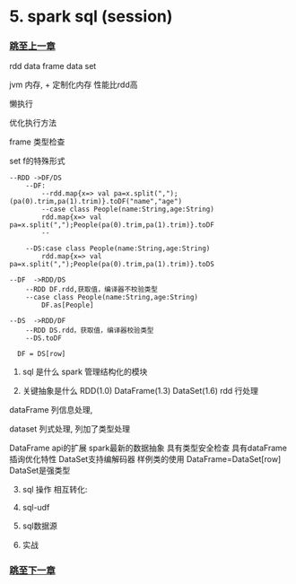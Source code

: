 # 5. spark sql (session)

### [跳至上一章](./A4_transformation.md)

rdd  data frame data set

jvm 内存, + 定制化内存  性能比rdd高

懒执行

优化执行方法


frame 类型检查

set   f的特殊形式

```
--RDD ->DF/DS
	--DF:
		--rdd.map{x=> val pa=x.split(",");(pa(0).trim,pa(1).trim)}.toDF("name","age")
		--case class People(name:String,age:String)
		rdd.map{x=> val pa=x.split(",");People(pa(0).trim,pa(1).trim)}.toDF
		--

	--DS:case class People(name:String,age:String)
		rdd.map{x=> val pa=x.split(",");People(pa(0).trim,pa(1).trim)}.toDS

--DF  ->RDD/DS
	--RDD DF.rdd,获取值，编译器不校验类型
	--case class People(name:String,age:String)
		DF.as[People]

--DS  ->RDD/DF
	--RDD DS.rdd，获取值，编译器校验类型
	--DS.toDF
  
  DF = DS[row]
```

1. sql 是什么
spark 管理结构化的模块

2. 关键抽象是什么
RDD(1.0) DataFrame(1.3) DataSet(1.6)
rdd 行处理

dataFrame 列信息处理, 

dataset 列式处理, 列加了类型处理

DataFrame api的扩展
spark最新的数据抽象
具有类型安全检查
具有dataFrame插询优化特性
DataSet支持编解码器
样例类的使用
DataFrame=DataSet[row]
DataSet是强类型


3. sql 操作
相互转化: 


4. sql-udf

5. sql数据源

6. 实战



### [跳至下一章](./A6_spark-streaming.md)



